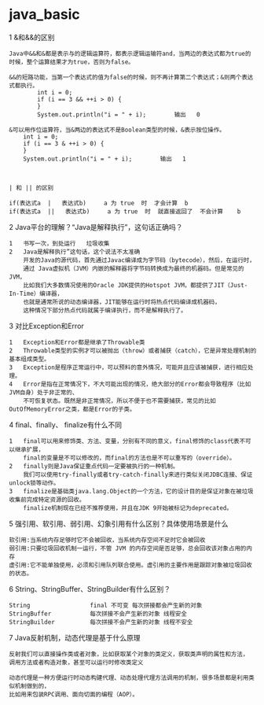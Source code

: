# java_basic 

1   &和&&的区别
  
    Java中&&和&都是表示与的逻辑运算符，都表示逻辑运输符and，当两边的表达式都为true的时候，整个运算结果才为true，否则为false。
    
    &&的短路功能，当第一个表达式的值为false的时候，则不再计算第二个表达式；&则两个表达式都执行。
            int i = 0;
            if (i == 3 && ++i > 0) {
            }
            System.out.println("i = " + i);        输出   0
            
    &可以用作位运算符，当&两边的表达式不是Boolean类型的时候，&表示按位操作。
        int i = 0;
        if (i == 3 & ++i > 0) {
        }
        System.out.println("i = " + i);        输出   1
        
        
        
    | 和 || 的区别
    
    if(表达式a  |   表达式b)     a 为 true  时  才会计算  b
    if(表达式a  ||   表达式b)     a 为 true  时  就直接返回了  不会计算    b
    
    
2   Java平台的理解？“Java是解释执行”，这句话正确吗？

    1   书写一次，到处运行   垃圾收集
    2   Java是解释执行”这句话，这个说法不太准确
        开发的Java的源代码，首先通过Javac编译成为字节码（bytecode），然后，在运行时，
        通过 Java虚拟机（JVM）内嵌的解释器将字节码转换成为最终的机器码。但是常见的JVM，
        比如我们大多数情况使用的Oracle JDK提供的Hotspot JVM，都提供了JIT（Just-In-Time）编译器，
        也就是通常所说的动态编译器，JIT能够在运行时将热点代码编译成机器码，
        这种情况下部分热点代码就属于编译执行，而不是解释执行了。
        
3   对比Exception和Error    
    
    1   Exception和Error都是继承了Throwable类  
    2   Throwable类型的实例才可以被抛出（throw）或者捕获（catch），它是异常处理机制的基本组成类型。
    3   Exception是程序正常运行中，可以预料的意外情况，可能并且应该被捕获，进行相应处理。
    4   Error是指在正常情况下，不大可能出现的情况，绝大部分的Error都会导致程序（比如JVM自身）处于非正常的、
        不可恢复状态。既然是非正常情况，所以不便于也不需要捕获，常见的比如OutOfMemoryError之类，都是Error的子类。    
        
4   final、finally、 finalize有什么不同

    1   final可以用来修饰类、方法、变量，分别有不同的意义，final修饰的class代表不可以继承扩展，
        final的变量是不可以修改的，而final的方法也是不可以重写的（override）。        
    2   finally则是Java保证重点代码一定要被执行的一种机制。
        我们可以使用try-finally或者try-catch-finally来进行类似关闭JDBC连接、保证unlock锁等动作。    
    3   finalize是基础类java.lang.Object的一个方法，它的设计目的是保证对象在被垃圾收集前完成特定资源的回收。
        finalize机制现在已经不推荐使用，并且在JDK 9开始被标记为deprecated。   
        
5   强引用、软引用、弱引用、幻象引用有什么区别？具体使用场景是什么
    
    软引用:当系统内存足够时它不会被回收，当系统内存空间不足时它会被回收
    弱引用:只要垃圾回收机制一运行，不管 JVM 的内存空间是否足够，总会回收该对象占用的内存
    虚引用:它不能单独使用，必须和引用队列联合使用。虚引用的主要作用是跟踪对象被垃圾回收的状态。

6   String、StringBuffer、StringBuilder有什么区别？
    
    String                 final 不可变 每次拼接都会产生新的对象
    StringBuffer           每次拼接不会产生新的对象 线程安全
    StringBuilder          每次拼接不会产生新的对象 线程不安全
    
7   Java反射机制，动态代理是基于什么原理

    反射我们可以直接操作类或者对象，比如获取某个对象的类定义，获取类声明的属性和方法，
    调用方法或者构造对象，甚至可以运行时修改类定义
    
    动态代理是一种方便运行时动态构建代理、动态处理代理方法调用的机制，很多场景都是利用类似机制做到的，
    比如用来包装RPC调用、面向切面的编程（AOP）。    
    
    
    
    
    
    
    
    
    
    
    
    
    
    
    
    
    
    
    